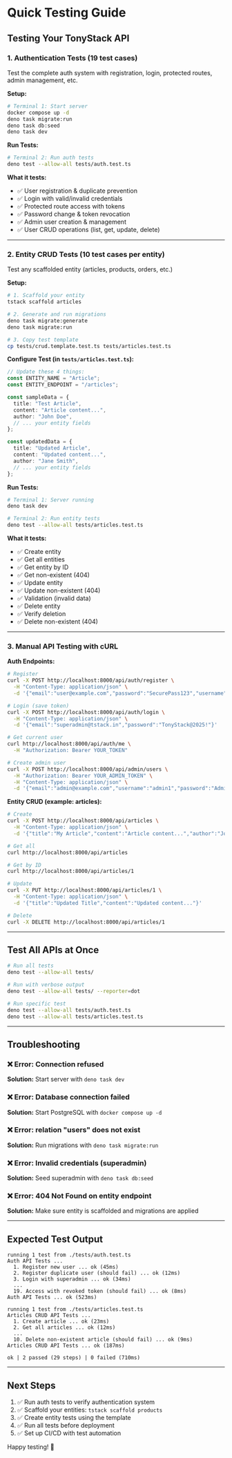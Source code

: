 # Quick Testing Guide

## Testing Your TonyStack API

### 1. Authentication Tests (19 test cases)

Test the complete auth system with registration, login, protected routes, admin
management, etc.

**Setup:**

```bash
# Terminal 1: Start server
docker compose up -d
deno task migrate:run
deno task db:seed
deno task dev
```

**Run Tests:**

```bash
# Terminal 2: Run auth tests
deno test --allow-all tests/auth.test.ts
```

**What it tests:**

- ✅ User registration & duplicate prevention
- ✅ Login with valid/invalid credentials
- ✅ Protected route access with tokens
- ✅ Password change & token revocation
- ✅ Admin user creation & management
- ✅ User CRUD operations (list, get, update, delete)

---

### 2. Entity CRUD Tests (10 test cases per entity)

Test any scaffolded entity (articles, products, orders, etc.)

**Setup:**

```bash
# 1. Scaffold your entity
tstack scaffold articles

# 2. Generate and run migrations
deno task migrate:generate
deno task migrate:run

# 3. Copy test template
cp tests/crud.template.test.ts tests/articles.test.ts
```

**Configure Test (in `tests/articles.test.ts`):**

```typescript
// Update these 4 things:
const ENTITY_NAME = "Article";
const ENTITY_ENDPOINT = "/articles";

const sampleData = {
  title: "Test Article",
  content: "Article content...",
  author: "John Doe",
  // ... your entity fields
};

const updatedData = {
  title: "Updated Article",
  content: "Updated content...",
  author: "Jane Smith",
  // ... your entity fields
};
```

**Run Tests:**

```bash
# Terminal 1: Server running
deno task dev

# Terminal 2: Run entity tests
deno test --allow-all tests/articles.test.ts
```

**What it tests:**

- ✅ Create entity
- ✅ Get all entities
- ✅ Get entity by ID
- ✅ Get non-existent (404)
- ✅ Update entity
- ✅ Update non-existent (404)
- ✅ Validation (invalid data)
- ✅ Delete entity
- ✅ Verify deletion
- ✅ Delete non-existent (404)

---

### 3. Manual API Testing with cURL

**Auth Endpoints:**

```bash
# Register
curl -X POST http://localhost:8000/api/auth/register \
  -H "Content-Type: application/json" \
  -d '{"email":"user@example.com","password":"SecurePass123","username":"john"}'

# Login (save token)
curl -X POST http://localhost:8000/api/auth/login \
  -H "Content-Type: application/json" \
  -d '{"email":"superadmin@tstack.in","password":"TonyStack@2025!"}'

# Get current user
curl http://localhost:8000/api/auth/me \
  -H "Authorization: Bearer YOUR_TOKEN"

# Create admin user
curl -X POST http://localhost:8000/api/admin/users \
  -H "Authorization: Bearer YOUR_ADMIN_TOKEN" \
  -H "Content-Type: application/json" \
  -d '{"email":"admin@example.com","username":"admin1","password":"AdminPass123"}'
```

**Entity CRUD (example: articles):**

```bash
# Create
curl -X POST http://localhost:8000/api/articles \
  -H "Content-Type: application/json" \
  -d '{"title":"My Article","content":"Article content...","author":"John"}'

# Get all
curl http://localhost:8000/api/articles

# Get by ID
curl http://localhost:8000/api/articles/1

# Update
curl -X PUT http://localhost:8000/api/articles/1 \
  -H "Content-Type: application/json" \
  -d '{"title":"Updated Title","content":"Updated content..."}'

# Delete
curl -X DELETE http://localhost:8000/api/articles/1
```

---

## Test All APIs at Once

```bash
# Run all tests
deno test --allow-all tests/

# Run with verbose output
deno test --allow-all tests/ --reporter=dot

# Run specific test
deno test --allow-all tests/auth.test.ts
deno test --allow-all tests/articles.test.ts
```

---

## Troubleshooting

### ❌ Error: Connection refused

**Solution:** Start server with `deno task dev`

### ❌ Error: Database connection failed

**Solution:** Start PostgreSQL with `docker compose up -d`

### ❌ Error: relation "users" does not exist

**Solution:** Run migrations with `deno task migrate:run`

### ❌ Error: Invalid credentials (superadmin)

**Solution:** Seed superadmin with `deno task db:seed`

### ❌ Error: 404 Not Found on entity endpoint

**Solution:** Make sure entity is scaffolded and migrations are applied

---

## Expected Test Output

```text
running 1 test from ./tests/auth.test.ts
Auth API Tests ...
  1. Register new user ... ok (45ms)
  2. Register duplicate user (should fail) ... ok (12ms)
  3. Login with superadmin ... ok (34ms)
  ...
  19. Access with revoked token (should fail) ... ok (8ms)
Auth API Tests ... ok (523ms)

running 1 test from ./tests/articles.test.ts
Articles CRUD API Tests ...
  1. Create article ... ok (23ms)
  2. Get all articles ... ok (12ms)
  ...
  10. Delete non-existent article (should fail) ... ok (9ms)
Articles CRUD API Tests ... ok (187ms)

ok | 2 passed (29 steps) | 0 failed (710ms)
```

---

## Next Steps

1. ✅ Run auth tests to verify authentication system
2. ✅ Scaffold your entities: `tstack scaffold products`
3. ✅ Create entity tests using the template
4. ✅ Run all tests before deployment
5. ✅ Set up CI/CD with test automation

Happy testing! 🚀
